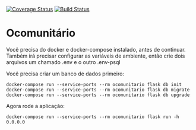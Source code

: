 [![Coverage Status](https://coveralls.io/repos/github/MarcusMann/ocomunitario/badge.svg)](https://coveralls.io/github/MarcusMann/ocomunitario) [![Build Status](https://travis-ci.org/MarcusMann/ocomunitario.svg?branch=master)](https://travis-ci.org/MarcusMann/ocomunitario)

# Ocomunitário

Você precisa do docker e docker-compose instalado, antes de continuar.
Também irá precisar configurar as variáveis de ambiente, então crie dois arquivos um chamado .env e o outro .env-psql

Você precisa criar um banco de dados primeiro:

    docker-compose run --service-ports --rm ocomunitario flask db init
	docker-compose run --service-ports --rm ocomunitario flask db migrate
	docker-compose run --service-ports --rm ocomunitario flask db upgrade

Agora rode a aplicação:

    docker-compose run --service-ports --rm ocomunitario flask run -h 0.0.0.0
 